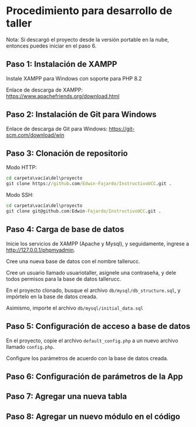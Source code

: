 Procedimiento para desarrollo de taller
=======================================

Nota: Si descargó el proyecto desde la versión portable en la nube, entonces
puedes iniciar en el paso 6.

Paso 1: Instalación de XAMPP
--------------------

Instale XAMPP para Windows con soporte para PHP 8.2

Enlace de descarga de XAMPP: <https://www.apachefriends.org/download.html>

Paso 2: Instalación de Git para Windows
---------------------------------------

Enlace de descarga de Git para Windows: <https://git-scm.com/download/win>

Paso 3: Clonación de repositorio
-------------------

Modo HTTP:

```bat
cd carpeta\vacía\del\proyecto
git clone https://github.com/Edwin-Fajardo/InstructivoUCC.git .
```

Modo SSH:

```bat
cd carpeta\vacía\del\proyecto
git clone git@github.com:Edwin-Fajardo/InstructivoUCC.git .
```

Paso 4: Carga de base de datos
----------------------

Inicie los servicios de XAMPP (Apache y Mysql), y seguidamente, ingrese a <http://127.0.0.1/phpmyadmin>.

Cree una nueva base de datos con el nombre tallerucc.

Cree un usuario llamado usuariotaller, asígnele una contraseña, y dele todos permisos para la base de datos tallerucc.

En el proyecto clonado, busque el archivo ```db/mysql/db_structure.sql```, y impórtelo en la base de datos creada.

Asimismo, importe el archivo ```db/mysql/initial_data.sql```

Paso 5: Configuración de acceso a base de datos
-----------------------------------------------

En el proyecto, copie el archivo ```default_config.php``` a un nuevo archivo llamado ```config.php```.

Configure los parámetros de acuerdo con la base de datos creada.

Paso 6: Configuración de parámetros de la App
---------------------------------------------

Paso 7: Agregar una nueva tabla
-------------------------------

Paso 8: Agregar un nuevo módulo en el código
--------------------------------------------
